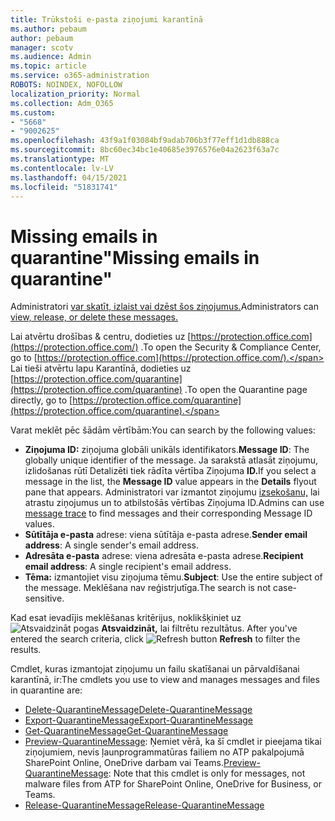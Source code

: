 ```yaml
---
title: Trūkstoši e-pasta ziņojumi karantīnā
ms.author: pebaum
author: pebaum
manager: scotv
ms.audience: Admin
ms.topic: article
ms.service: o365-administration
ROBOTS: NOINDEX, NOFOLLOW
localization_priority: Normal
ms.collection: Adm_O365
ms.custom:
- "5668"
- "9002625"
ms.openlocfilehash: 43f9a1f03084bf9adab706b3f77eff1d1db888ca
ms.sourcegitcommit: 8bc60ec34bc1e40685e3976576e04a2623f63a7c
ms.translationtype: MT
ms.contentlocale: lv-LV
ms.lasthandoff: 04/15/2021
ms.locfileid: "51831741"
---
```

# <a name="missing-emails-in-quarantine"></a><span data-ttu-id="14525-102">Missing emails in quarantine"</span><span class="sxs-lookup"><span data-stu-id="14525-102">Missing emails in quarantine"</span></span>

<span data-ttu-id="14525-103">Administratori [var skatīt, izlaist vai dzēst šos ziņojumus.](https://docs.microsoft.com/microsoft-365/security/office-365-security/manage-quarantined-messages-and-files?view=o365-worldwide)</span><span class="sxs-lookup"><span data-stu-id="14525-103">Administrators can [view, release, or delete these messages.](https://docs.microsoft.com/microsoft-365/security/office-365-security/manage-quarantined-messages-and-files?view=o365-worldwide)</span></span>

<span data-ttu-id="14525-104">Lai atvērtu drošības & centru, dodieties uz [https://protection.office.com](https://protection.office.com/) .</span><span class="sxs-lookup"><span data-stu-id="14525-104">To open the Security & Compliance Center, go to [https://protection.office.com](https://protection.office.com/).</span></span> <span data-ttu-id="14525-105">Lai tieši atvērtu lapu Karantīnā, dodieties uz [https://protection.office.com/quarantine](https://protection.office.com/quarantine) .</span><span class="sxs-lookup"><span data-stu-id="14525-105">To open the Quarantine page directly, go to [https://protection.office.com/quarantine](https://protection.office.com/quarantine).</span></span>  

<span data-ttu-id="14525-106">Varat meklēt pēc šādām vērtībām:</span><span class="sxs-lookup"><span data-stu-id="14525-106">You can search by the following values:</span></span>  

- <span data-ttu-id="14525-107">**Ziņojuma ID:** ziņojuma globāli unikāls identifikators.</span><span class="sxs-lookup"><span data-stu-id="14525-107">**Message ID**: The globally unique identifier of the message.</span></span> <span data-ttu-id="14525-108">Ja sarakstā atlasāt ziņojumu, izlidošanas rūtī  Detalizēti tiek rādīta vērtība Ziņojuma **ID.**</span><span class="sxs-lookup"><span data-stu-id="14525-108">If you select a message in the list, the  **Message ID**  value appears in the  **Details**  flyout pane that appears.</span></span> <span data-ttu-id="14525-109">Administratori var izmantot ziņojumu [izsekošanu,](https://docs.microsoft.com/microsoft-365/security/office-365-security/message-trace-scc?view=o365-worldwide) lai atrastu ziņojumus un to atbilstošās vērtības Ziņojuma ID.</span><span class="sxs-lookup"><span data-stu-id="14525-109">Admins can use [message trace](https://docs.microsoft.com/microsoft-365/security/office-365-security/message-trace-scc?view=o365-worldwide) to find messages and their corresponding Message ID values.</span></span>
- <span data-ttu-id="14525-110">**Sūtītāja e-pasta** adrese: viena sūtītāja e-pasta adrese.</span><span class="sxs-lookup"><span data-stu-id="14525-110">**Sender email address**: A single sender's email address.</span></span>
- <span data-ttu-id="14525-111">**Adresāta e-pasta** adrese: viena adresāta e-pasta adrese.</span><span class="sxs-lookup"><span data-stu-id="14525-111">**Recipient email address**: A single recipient's email address.</span></span>
- <span data-ttu-id="14525-112">**Tēma:** izmantojiet visu ziņojuma tēmu.</span><span class="sxs-lookup"><span data-stu-id="14525-112">**Subject**: Use the entire subject of the message.</span></span> <span data-ttu-id="14525-113">Meklēšana nav reģistrjutīga.</span><span class="sxs-lookup"><span data-stu-id="14525-113">The search is not case-sensitive.</span></span>

<span data-ttu-id="14525-114">Kad esat ievadījis meklēšanas kritērijus, noklikšķiniet uz ![ Atsvaidzināt pogas ](https://docs.microsoft.com/microsoft-365/media/scc-quarantine-refresh.png?view=o365-worldwide) **Atsvaidzināt,** lai filtrētu rezultātus.  </span><span class="sxs-lookup"><span data-stu-id="14525-114">After you've entered the search criteria, click  ![Refresh button](https://docs.microsoft.com/microsoft-365/media/scc-quarantine-refresh.png?view=o365-worldwide)  **Refresh**  to filter the results.</span></span>

<span data-ttu-id="14525-115">Cmdlet, kuras izmantojat ziņojumu un failu skatīšanai un pārvaldīšanai karantīnā, ir:</span><span class="sxs-lookup"><span data-stu-id="14525-115">The cmdlets you use to view and manages messages and files in quarantine are:</span></span>
- [<span data-ttu-id="14525-116">Delete-QuarantineMessage</span><span class="sxs-lookup"><span data-stu-id="14525-116">Delete-QuarantineMessage</span></span>](https://docs.microsoft.com/powershell/module/exchange/delete-quarantinemessage)
- [<span data-ttu-id="14525-117">Export-QuarantineMessage</span><span class="sxs-lookup"><span data-stu-id="14525-117">Export-QuarantineMessage</span></span>](https://docs.microsoft.com/powershell/module/exchange/export-quarantinemessage)
- [<span data-ttu-id="14525-118">Get-QuarantineMessage</span><span class="sxs-lookup"><span data-stu-id="14525-118">Get-QuarantineMessage</span></span>](https://docs.microsoft.com/powershell/module/exchange/get-quarantinemessage)
- <span data-ttu-id="14525-119">[Preview-QuarantineMessage](https://docs.microsoft.com/powershell/module/exchange/preview-quarantinemessage): Ņemiet vērā, ka šī cmdlet ir pieejama tikai ziņojumiem, nevis ļaunprogrammatūras failiem no ATP pakalpojumā SharePoint Online, OneDrive darbam vai Teams.</span><span class="sxs-lookup"><span data-stu-id="14525-119">[Preview-QuarantineMessage](https://docs.microsoft.com/powershell/module/exchange/preview-quarantinemessage): Note that this cmdlet is only for messages, not malware files from ATP for SharePoint Online, OneDrive for Business, or Teams.</span></span>
- [<span data-ttu-id="14525-120">Release-QuarantineMessage</span><span class="sxs-lookup"><span data-stu-id="14525-120">Release-QuarantineMessage</span></span>](https://docs.microsoft.com/powershell/module/exchange/release-quarantinemessage)